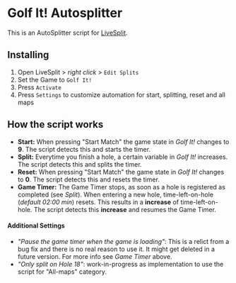 # Golf It! Autosplitter

This is an AutoSplitter script for [LiveSplit](https://github.com/LiveSplit/LiveSplit). 

## Installing
 1. Open LiveSplit > *right click* > `Edit Splits`
 2. Set the Game to `Golf It!`
 3. Press `Activate`
 4. Press `Settings` to customize automation for start, splitting, reset and all maps

## How the script works

* **Start:** When pressing "Start Match" the game state in _Golf It!_ changes to **9**. The script detects this and starts the timer.
* **Split:** Everytime you finish a hole, a certain variable in _Golf It!_ increases. The script detects this and splits the timer. 
* **Reset:** When pressing "Start Match" the game state in _Golf It!_ changes to **0**. The script detects this and resets the timer.
* **Game Timer:**  The Game Timer stops, as soon as a hole is registered as completed (see _Split_). When entering a new hole, time-left-on-hole (_default 02:00 min_) resets. This results in a **increase** of time-left-on-hole. The script detects this **increase** and resumes the Game Timer.

#### Additional Settings
* _"Pause the game timer when the game is loading"_: This is a relict from a bug fix and there is no real reason to use it. It might get deleted in a future version. For more info see _Game Timer_ above.
* _"Only split on Hole 18"_: work-in-progress as implementation to use the script for "All-maps" category.

